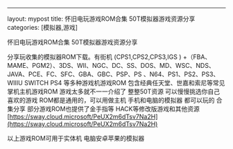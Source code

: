 ---
layout: mypost
title: 怀旧电玩游戏ROM合集  50T模拟器游戏资源分享
categories: [模拟器,游戏]

怀旧电玩游戏ROM合集  50T模拟器游戏资源分享                                                            

分享玩收集的模拟器ROM下载。有街机 (CPS1,CPS2,CPS3,IGS ) +（FBA、MAME、PGM2）、3DS、WII、NGC、DC、SS、DOS、MD、WSC、NDS、JAVA、PCE、FC、SFC、GBA、GBC、PSP、PS 、N64、PS1、PS2、PS3、 WIIIU SWITCH PS4 等多种游戏机游戏ROM 包含经典任天堂、世嘉和索尼等常见掌机主机游戏ROM
游戏太多就不一一介绍了 整整50T资源
可以慢慢挑选你自己喜欢的游戏
ROM都是通用的，可以用做主机 手机和电脑的模拟器 都可以玩的
合集分享 部分游戏ROM也提供了金手指等 HACK等修改版游戏和其他资源
[https://sway.cloud.microsoft/PeUX2m6dTsv7Na2H](https://sway.cloud.microsoft/PeUX2m6dTsv7Na2H)


以上游戏ROM可用于实体机 电脑安卓苹果的模拟器
